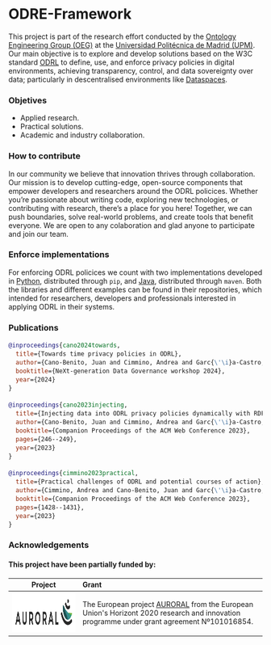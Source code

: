
# ODRE-Framework

This project is part of the research effort conducted by the [Ontology Engineering Group (OEG)](https://oeg.fi.upm.es/) at the [Universidad Politécnica de Madrid (UPM)](https://www.upm.es/). Our main objective is to explore and develop solutions based on the W3C standard [ODRL](https://www.w3.org/TR/odrl-model/) to define, use, and enforce privacy policies in digital environments, achieving transparency, control, and data sovereignty over data; particularly in descentralised environments like [Dataspaces](https://internationaldataspaces.org/).

### Objetives

 - Applied research.
 - Practical solutions. 
 - Academic and industry collaboration.

### How to contribute

In our community we believe that innovation thrives through collaboration. Our mission is to develop cutting-edge, open-source components that empower developers and researchers around the ODRL policices. Whether you’re passionate about writing code, exploring new technologies, or contributing with research, there’s a place for you here! Together, we can push boundaries, solve real-world problems, and create tools that benefit everyone. We are open to any colaboration and glad anyone to participate and join our team.

### Enforce implementations

For enforcing ODRL policices we count with two implementations developed in [Python](https://github.com/ODRE-Framework/odre-python), distributed through `pip`, and [Java](https://github.com/ODRE-Framework/odre-java), distributed through `maven`. Both the libraries and different examples can be found in their repositories,  which intended for researchers, developers and professionals interested in applying ODRL in their systems.

### Publications

```bibtex
@inproceedings{cano2024towards,
  title={Towards time privacy policies in ODRL},
  author={Cano-Benito, Juan and Cimmino, Andrea and Garc{\'\i}a-Castro, Ra{\'u}l},
  booktitle={NeXt-generation Data Governance workshop 2024},
  year={2024}
}

@inproceedings{cano2023injecting,
  title={Injecting data into ODRL privacy policies dynamically with RDF mappings},
  author={Cano-Benito, Juan and Cimmino, Andrea and Garc{\'\i}a-Castro, Ra{\'u}l},
  booktitle={Companion Proceedings of the ACM Web Conference 2023},
  pages={246--249},
  year={2023}
}

@inproceedings{cimmino2023practical,
  title={Practical challenges of ODRL and potential courses of action},
  author={Cimmino, Andrea and Cano-Benito, Juan and Garc{\'\i}a-Castro, Ra{\'u}l},
  booktitle={Companion Proceedings of the ACM Web Conference 2023},
  pages={1428--1431},
  year={2023}
}
```

### Acknowledgements

#### This project have been partially funded by:

 | Project       | Grant |
 |   :---:      |      :---      |
 | <img src="https://raw.githubusercontent.com/ODRE-Framework/ODRE-Framework/refs/heads/main/img/auroral.png" height="80"/>   | The European project [AURORAL](https://www.auroral.eu/) from the European Union's Horizont 2020 research and innovation programme under grant agreement Nº101016854. |
